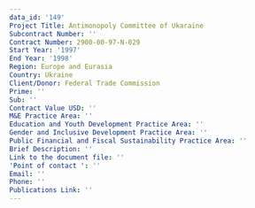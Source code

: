 ```yaml
---
data_id: '149'
Project Title: Antimonopoly Committee of Ukaraine
Subcontract Number: ''
Contract Number: 2900-00-97-N-029
Start Year: '1997'
End Year: '1998'
Region: Europe and Eurasia
Country: Ukraine
Client/Donor: Federal Trade Commission
Prime: ''
Sub: ''
Contract Value USD: ''
M&E Practice Area: ''
Education and Youth Development Practice Area: ''
Gender and Inclusive Development Practice Area: ''
Public Financial and Fiscal Sustainability Practice Area: ''
Brief Description: ''
Link to the document file: ''
'Point of contact ': ''
Email: ''
Phone: ''
Publications Link: ''
---
```

